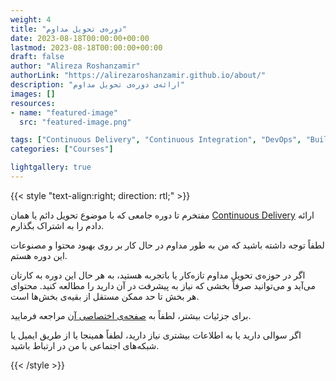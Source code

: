 ```yaml
---
weight: 4
title: "دوره‌ی تحویل مداوم"
date: 2023-08-18T00:00:00+00:00
lastmod: 2023-08-18T00:00:00+00:00
draft: false
author: "Alireza Roshanzamir"
authorLink: "https://alirezaroshanzamir.github.io/about/"
description: "ارائه‌ی دوره‌ی تحویل مداوم"
images: []
resources:
- name: "featured-image"
  src: "featured-image.png"

tags: ["Continuous Delivery", "Continuous Integration", "DevOps", "Build", "Test", "Release", "Deployment", "Automation", "Version Control", "Deployment Pipeline"]
categories: ["Courses"]

lightgallery: true
---
```


{{< style "text-align:right; direction: rtl;" >}}

مفتخرم تا دوره جامعی که با موضوع تحویل دائم یا
همان [Continuous Delivery](https://alirezaroshanzamir.github.io/continuous-delivery-course/)
ارائه دادم را به اشتراک بگذارم.

لطفاً توجه داشته باشید که من به طور مداوم در حال کار بر روی بهبود محتوا و مصنوعات این
دوره هستم.

اگر در حوزه‌ی تحویل مداوم تازه‌کار یا باتجربه هستید، به هر حال این دوره به کارتان
می‌آید و می‌توانید صرفاً بخشی که نیاز به پیشرفت در آن دارید را مطالعه کنید. محتوای هر
بخش تا حد ممکن مستقل از بقیه‌ی بخش‌ها است.

برای جزئیات بیشتر، لطفاً
به [صفحه‌ی اختصاصی آن](https://alirezaroshanzamir.github.io/continuous-delivery-course/)
مراجعه فرمایید.

اگر سوالی دارید یا به اطلاعات بیشتری نیاز دارید، لطفاً همینجا یا از طریق ایمیل یا
شبکه‌های اجتماعی با من در ارتباط باشید.

{{< /style >}}
